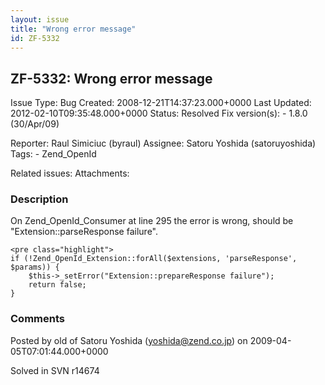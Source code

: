 ```yaml
---
layout: issue
title: "Wrong error message"
id: ZF-5332
---
```


ZF-5332: Wrong error message
----------------------------

 Issue Type: Bug Created: 2008-12-21T14:37:23.000+0000 Last Updated: 2012-02-10T09:35:48.000+0000 Status: Resolved Fix version(s): - 1.8.0 (30/Apr/09)
 
 Reporter:  Raul Simiciuc (byraul)  Assignee:  Satoru Yoshida (satoruyoshida)  Tags: - Zend\_OpenId
 
 Related issues: 
 Attachments: 
### Description

On Zend\_OpenId\_Consumer at line 295 the error is wrong, should be "Extension::parseResponse failure".

 
    <pre class="highlight">
    if (!Zend_OpenId_Extension::forAll($extensions, 'parseResponse', $params)) {
        $this->_setError("Extension::prepareResponse failure");
        return false;
    }


 

 

### Comments

Posted by old of Satoru Yoshida (yoshida@zend.co.jp) on 2009-04-05T07:01:44.000+0000

Solved in SVN r14674

 

 